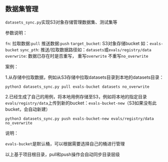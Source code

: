 ## 数据集管理

`datasets_sync.py`实现S3对象存储管理数据集、测试集等

参数说明：

`fn`: 拉取数据:`pull`  推送数据:`push`
`target_bucket`: S3对象存储bucket 如：`evals-bucket`
`sync_pth`: 推送/拉取数据路径如：`datasets`或`evals/registry/data`
`overwrite`: 数据已存在时是否重写， 重写`overwrite` 不重写`no_overwrite`

案例：

1.从存储中拉取数据，例如从S3存储中拉取datasets目录到本地的datasets目录：

```shell
python3 datasets_sync.py pull evals-bucket datasets no_overwrite
```

2.已经生成了自己的用例，将本地用例存储至S3，例如将本地的指定目录`evals/registry/data`上传到新的bucket：`evals-bucket-new`（S3如果没有此bucket，会自动新建）

```shell
python3 datasets_sync.py push evals-bucket-new evals/registry/data no_overwrite
```

说明：

`evals-bucket`是默认桶，可以根据需要选择自己的桶进行管理

以上基于项目根目录，pull和push操作会自动同步目录层级